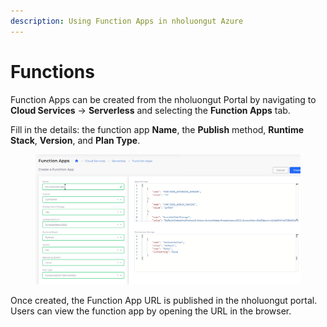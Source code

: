 ```yaml
---
description: Using Function Apps in nholuongut Azure
---
```


# Functions

Function Apps can be created from the nholuongut Portal by navigating to **Cloud Services** -> **Serverless** and selecting the **Function Apps** tab.

Fill in the details: the function app **Name**, the **Publish** method, **Runtime Stack**, **Version**, and **Plan Type**.

<figure><img src="../../.gitbook/assets/funtion complete.png" alt=""><figcaption></figcaption></figure>

Once created, the Function App URL is published in the nholuongut portal. Users can view the function app by opening the URL in the browser.

